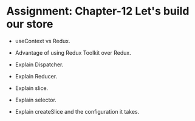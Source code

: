 # Assignment: Chapter-12 Let's build our store

* useContext vs Redux.

* Advantage of using Redux Toolkit over Redux.

* Explain Dispatcher.

* Explain Reducer.

* Explain slice.

* Explain selector.

* Explain createSlice and the configuration it takes.
